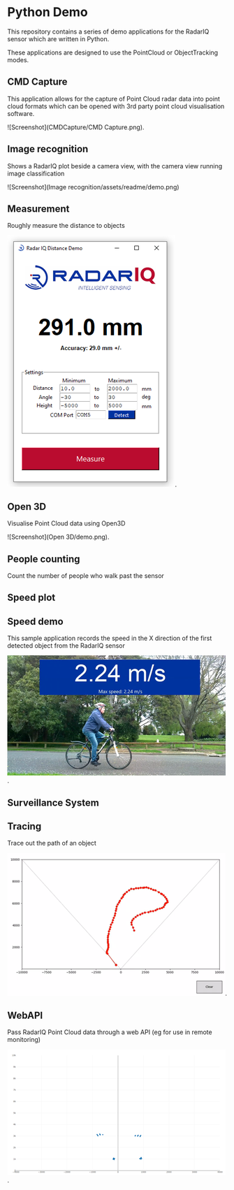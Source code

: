 # Python Demo

This repository contains a series of demo applications for
the RadarIQ sensor which are written in Python.

These applications are designed to use the PointCloud or ObjectTracking modes.

## CMD Capture
This application allows for the capture of Point Cloud radar data into point cloud formats which can be 
opened with 3rd party point cloud visualisation software.

![Screenshot](CMDCapture/CMD Capture.png).

## Image recognition
Shows a RadarIQ plot beside a camera view, with the camera view running image classification
 
![Screenshot](Image recognition/assets/readme/demo.png)

## Measurement
Roughly measure the distance to objects

![Screenshot](Measurement/assets/readme/demo.png).

## Open 3D
Visualise Point Cloud data using Open3D

![Screenshot](Open 3D/demo.png).

## People counting
Count the number of people who walk past the sensor

## Speed plot

## Speed demo
This sample application records the speed in the X direction
of the first detected object from the RadarIQ sensor

![Screenshot](SpeedDemo/demo.png).

## Surveillance System

## Tracing
Trace out the path of an object

![Screenshot](Tracing/demo.png).

## WebAPI
Pass RadarIQ Point Cloud data through a web API (eg for use in remote monitoring)

![Screenshot](WebAPI/demo.png).
